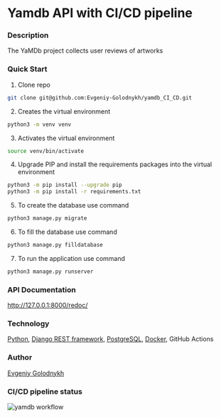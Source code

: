 # Yamdb API with CI/CD pipeline

### Description
The YaMDb project collects user reviews of artworks

### Quick Start
1. Clone repo
```bash
git clone git@github.com:Evgeniy-Golodnykh/yamdb_CI_CD.git
```
2. Creates the virtual environment
```bash
python3 -m venv venv
```
3. Activates the virtual environment
```bash
source venv/bin/activate
```
4. Upgrade PIP and install the requirements packages into the virtual environment
```bash
python3 -m pip install --upgrade pip
python3 -m pip install -r requirements.txt
```
5. To create the database use command
```bash
python3 manage.py migrate
```
6. To fill the database use command
```bash
python3 manage.py filldatabase
```
7. To run the application use command
```bash
python3 manage.py runserver
```

### API Documentation
http://127.0.0.1:8000/redoc/

### Technology
[Python](https://www.python.org), [Django REST framework](https://www.django-rest-framework.org), [PostgreSQL](https://www.postgresql.org/), [Docker](https://www.docker.com/), GitHub Actions

### Author
[Evgeniy Golodnykh](https://github.com/Evgeniy-Golodnykh)

### CI/CD pipeline status
![yamdb workflow](https://github.com/Evgeniy-Golodnykh/yamdb_final/actions/workflows/yamdb_workflow.yml/badge.svg)
